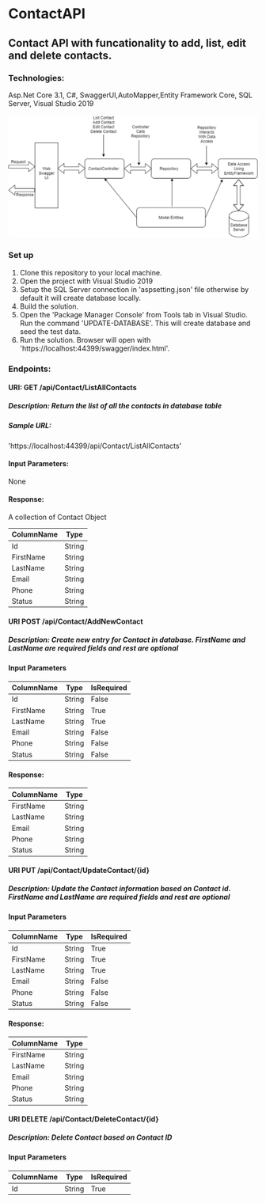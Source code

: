# ContactAPI
<h2>Contact API with funcationality to add, list, edit and delete contacts.</h2>

<h3>Technologies:</h3>
Asp.Net Core 3.1, C#, SwaggerUI,AutoMapper,Entity Framework Core, SQL Server, Visual Studio 2019

<img
src='https://github.com/bmavi/ContactAPI/blob/master/DocImages/Diagram.jpg'
raw=true
alt='Architect Diagram'
style='margin-right: 10px;'
/>

<h3>Set up</h3>

1) Clone this repository to your local machine.
2) Open the project with Visual Studio 2019
3) Setup the SQL Server connection in 'aspsetting.json' file otherwise by default it will create database locally.
3) Build the solution.
4) Open the 'Package Manager Console' from Tools tab in Visual Studio. Run the command 'UPDATE-DATABASE'. This will create database and seed the test data.
5) Run the solution. Browser will open with 'https://localhost:44399/swagger/index.html'.

<h3>Endpoints: </h3>

<h4>URI: GET /api/Contact/ListAllContacts</h4>
<h5>Description: Return the list of all the contacts in database table</h5>
<h5>Sample URL: </h5> 'https://localhost:44399/api/Contact/ListAllContacts' 
<h4>Input Parameters:</h4> None
<h4>Response:</h4>
A collection of Contact Object

| ColumnName | Type   |
|----------- | ------ |
| Id         | String |
| FirstName  | String |
| LastName   | String |
| Email      | String |
| Phone      | String |
| Status     | String |

<h4>URI POST /api/Contact/AddNewContact</h4>
<h5>Description: Create new entry for Contact in database. FirstName and LastName are required fields and rest are optional</h5>
 <h4>Input Parameters</h4>
 
| ColumnName | Type   | IsRequired |
|----------- | ------ | ---------- |
| Id         | String | False      |
| FirstName  | String | True       |
| LastName   | String | True       |
| Email      | String | False      |
| Phone      | String | False      |
| Status     | String | False      |
 
 
<h4>Response:</h4> 

| ColumnName | Type   |
|----------- | ------ |
| FirstName  | String |
| LastName   | String |
| Email      | String |
| Phone      | String |
| Status     | String |

<h4>URI PUT /api/Contact/UpdateContact/{id}</h4>
<h5>Description: Update the Contact information based on Contact id. FirstName and LastName are required fields and rest are optional</h5>
 <h4>Input Parameters</h4>
 
| ColumnName | Type   | IsRequired |
|----------- | ------ | ---------- |
| Id         | String | True      |
| FirstName  | String | True       |
| LastName   | String | True       |
| Email      | String | False      |
| Phone      | String | False      |
| Status     | String | False      |
 
 
<h4>Response:</h4> 

| ColumnName | Type   |
|----------- | ------ |
| FirstName  | String |
| LastName   | String |
| Email      | String |
| Phone      | String |
| Status     | String |

<h4>URI DELETE /api/Contact/DeleteContact/{id}</h4>
<h5>Description: Delete Contact based on Contact ID</h5>
 <h4>Input Parameters</h4>
 
| ColumnName | Type   | IsRequired |
|----------- | ------ | ---------- |
| Id         | String | True      |

 




 
